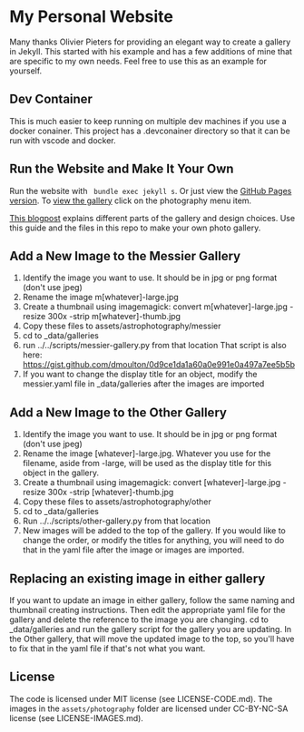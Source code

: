 # My Personal Website

Many thanks Olivier Pieters for providing an elegant way to create a gallery in Jekyll. This started with his example and has a few additions of mine that are specific to my own needs. Feel free to use this as an example for yourself.

## Dev Container

This is much easier to keep running on multiple dev machines if you use a docker conainer. This project has a .devconainer 
directory so that it can be run with vscode and docker.

## Run the Website and Make It Your Own

Run the website with ` bundle exec jekyll s`. Or just view the [GitHub Pages version](https://opieters.github.io/jekyll-image-gallery-example/). To [view the gallery](https://opieters.github.io/jekyll-image-gallery-example/photography/) click on the photography menu item.

[This blogpost](http://www.olivierpieters.be/blog/2016/02/26/creating-a-jekyll-image-gallery.html) explains different parts of the gallery and design choices. Use this guide and the files in this repo to make your own photo gallery.

## Add a New Image to the Messier Gallery

1. Identify the image you want to use. It should be in jpg or png format (don't use jpeg)
2. Rename the image m[whatever]-large.jpg
3. Create a thumbnail using imagemagick: convert m[whatever]-large.jpg -resize 300x -strip m[whatever]-thumb.jpg
4. Copy these files to assets/astrophotography/messier
5. cd to _data/galleries
6. run ../../scripts/messier-gallery.py from that location
  That script is also here: https://gist.github.com/dmoulton/0d9ce1da1a60a0e991e0a497a7ee5b5b
7. If you want to change the display title for an object, modify the messier.yaml file in _data/galleries after the images are imported

## Add a New Image to the Other Gallery

1. Identify the image you want to use. It should be in jpg or png format (don't use jpeg)
2. Rename the image [whatever]-large.jpg. Whatever you use for the filename, aside from -large, will be used as the display title for this object in the gallery.
3. Create a thumbnail using imagemagick: convert [whatever]-large.jpg -resize 300x -strip [whatever]-thumb.jpg
4. Copy these files to assets/astrophotography/other
5. cd to _data/galleries
6. Run ../../scripts/other-gallery.py from that location
7. New images will be added to the top of the gallery. If you would like to change the order, or modify the titles for anything, you will need to do that in the yaml file after the image or images are imported.

## Replacing an existing image in either gallery

If you want to update an image in either gallery, follow the same naming and thumbnail creating instructions. Then edit the appropriate yaml file for the gallery and delete the reference to the image you are changing. cd to _data/galleries and run the gallery script for the gallery you are updating. In the Other gallery, that will move the updated image to the top, so you'll have to fix that in the yaml
file if that's not what you want.

## License

The code is licensed under MIT license (see LICENSE-CODE.md). The images in the `assets/photography` folder are licensed under CC-BY-NC-SA license (see LICENSE-IMAGES.md).
